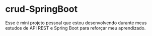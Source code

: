 # crud-SpringBoot
Esse é mini projeto pessoal que estou desenvolvendo durante meus estudos de API REST e Spring Boot para reforçar meu aprendizado.
